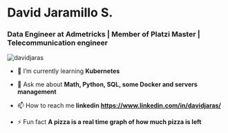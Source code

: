 <h1 align="left">David Jaramillo S.</h1>
<h3 align="left">Data Engineer at Admetricks | Member of Platzi Master | Telecommunication engineer</h3>

<p align="left">
<img src="https://komarev.com/ghpvc/?username=davidjaras&label=Profile%20views&color=0e75b6&style=flat" alt="davidjaras" /> </p>

- 🌱 I’m currently learning **Kubernetes**

- 💬 Ask me about **Math, Python, SQL, some Docker and servers management**

- 📫 How to reach me **linkedin https://www.linkedin.com/in/davidjaras/**

- ⚡ Fun fact **A pizza is a real time graph of how much pizza is left**
